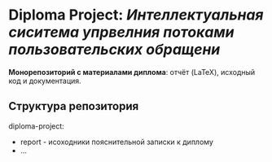 # Diploma Project: *Интеллектуальная сиситема упрвелния потоками пользовательских обращени*  

**Монорепозиторий с материалами диплома**: отчёт (LaTeX), исходный код и документация.  

## **Структура репозитория** 

diploma-project:
- report - исоходники пояснительной записки к диплому
- ...